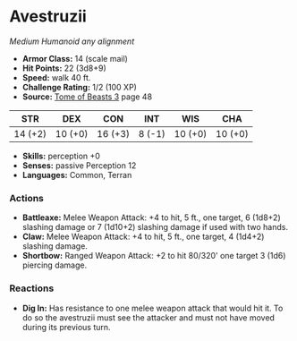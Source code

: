 # Avestruzii

*Medium* *Humanoid* *any alignment*

- **Armor Class:** 14 (scale mail)
- **Hit Points:** 22 (3d8+9)
- **Speed:** walk 40 ft.
- **Challenge Rating:** 1/2 (100 XP)
- **Source:** [Tome of Beasts 3](https://koboldpress.com/kpstore/product/tome-of-beasts-3-for-5th-edition/) page 48

| STR | DEX | CON | INT | WIS | CHA |
| --- | --- | --- | --- | --- | --- |
| 14 (+2) | 10 (+0) | 16 (+3) | 8 (-1) | 10 (+0) | 10 (+0) |

- **Skills:** perception +0
- **Senses:** passive Perception 12
- **Languages:** Common, Terran

### Actions

- **Battleaxe:** Melee Weapon Attack: +4 to hit, 5 ft., one target, 6 (1d8+2) slashing damage or 7 (1d10+2) slashing damage if used with two hands.
- **Claw:** Melee Weapon Attack: +4 to hit, 5 ft., one target, 4 (1d4+2) slashing damage.
- **Shortbow:** Ranged Weapon Attack: +2 to hit 80/320' one target 3 (1d6) piercing damage.

### Reactions

- **Dig In:** Has resistance to one melee weapon attack that would hit it. To do so the avestruzii must see the attacker and must not have moved during its previous turn.


